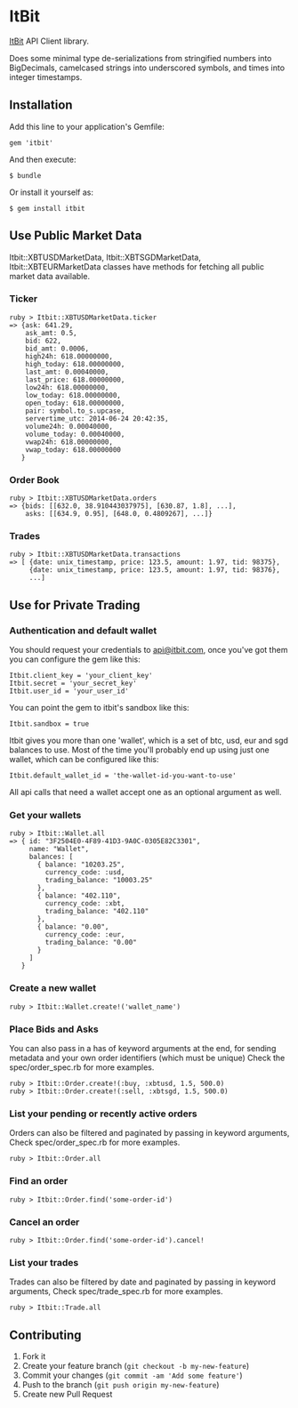# ItBit

[ItBit](https://www.itbit.com) API Client library.

Does some minimal type de-serializations from stringified numbers into
BigDecimals, camelcased strings into underscored symbols, and times into integer
timestamps.


## Installation

Add this line to your application's Gemfile:

    gem 'itbit'

And then execute:

    $ bundle

Or install it yourself as:

    $ gem install itbit


## Use Public Market Data

Itbit::XBTUSDMarketData, Itbit::XBTSGDMarketData, Itbit::XBTEURMarketData classes have methods for
fetching all public market data available.

### Ticker

    ruby > Itbit::XBTUSDMarketData.ticker
    => {ask: 641.29,
        ask_amt: 0.5,
        bid: 622,
        bid_amt: 0.0006,
        high24h: 618.00000000,
        high_today: 618.00000000,
        last_amt: 0.00040000,
        last_price: 618.00000000,
        low24h: 618.00000000,
        low_today: 618.00000000,
        open_today: 618.00000000,
        pair: symbol.to_s.upcase,
        servertime_utc: 2014-06-24 20:42:35,
        volume24h: 0.00040000,
        volume_today: 0.00040000,
        vwap24h: 618.00000000,
        vwap_today: 618.00000000
       }

### Order Book

    ruby > Itbit::XBTUSDMarketData.orders
    => {bids: [[632.0, 38.910443037975], [630.87, 1.8], ...],
        asks: [[634.9, 0.95], [648.0, 0.4809267], ...]}

### Trades

    ruby > Itbit::XBTUSDMarketData.transactions
    => [ {date: unix_timestamp, price: 123.5, amount: 1.97, tid: 98375},
         {date: unix_timestamp, price: 123.5, amount: 1.97, tid: 98376},
         ...]

## Use for Private Trading

### Authentication and default wallet
You should request your credentials to api@itbit.com, once you've got them
you can configure the gem like this:

    Itbit.client_key = 'your_client_key'
    Itbit.secret = 'your_secret_key'
    Itbit.user_id = 'your_user_id'

You can point the gem to itbit's sandbox like this:

    Itbit.sandbox = true

Itbit gives you more than one 'wallet', which is a set of btc, usd, eur and sgd
balances to use. Most of the time you'll probably end up using just one wallet,
which can be configured like this:

    Itbit.default_wallet_id = 'the-wallet-id-you-want-to-use'

All api calls that need a wallet accept one as an optional argument as well.

### Get your wallets

    ruby > Itbit::Wallet.all
    => { id: "3F2504E0-4F89-41D3-9A0C-0305E82C3301",
         name: "Wallet",
         balances: [
           { balance: "10203.25",
             currency_code: :usd,
             trading_balance: "10003.25"
           },
           { balance: "402.110",
             currency_code: :xbt,
             trading_balance: "402.110"
           },
           { balance: "0.00",
             currency_code: :eur,
             trading_balance: "0.00"
           }
         ]
       }

### Create a new wallet

    ruby > Itbit::Wallet.create!('wallet_name')

### Place Bids and Asks
You can also pass in a has of keyword arguments at the end, for 
sending metadata and your own order identifiers (which must be unique)
Check the spec/order_spec.rb for more examples.

    ruby > Itbit::Order.create!(:buy, :xbtusd, 1.5, 500.0)
    ruby > Itbit::Order.create!(:sell, :xbtsgd, 1.5, 500.0)

### List your pending or recently active orders
Orders can also be filtered and paginated by passing in keyword arguments,
Check spec/order_spec.rb for more examples.

    ruby > Itbit::Order.all

### Find an order

    ruby > Itbit::Order.find('some-order-id')

### Cancel an order

    ruby > Itbit::Order.find('some-order-id').cancel!

### List your trades
Trades can also be filtered by date and paginated by passing in keyword arguments,
Check spec/trade_spec.rb for more examples.

    ruby > Itbit::Trade.all

## Contributing

1. Fork it
2. Create your feature branch (`git checkout -b my-new-feature`)
3. Commit your changes (`git commit -am 'Add some feature'`)
4. Push to the branch (`git push origin my-new-feature`)
5. Create new Pull Request
